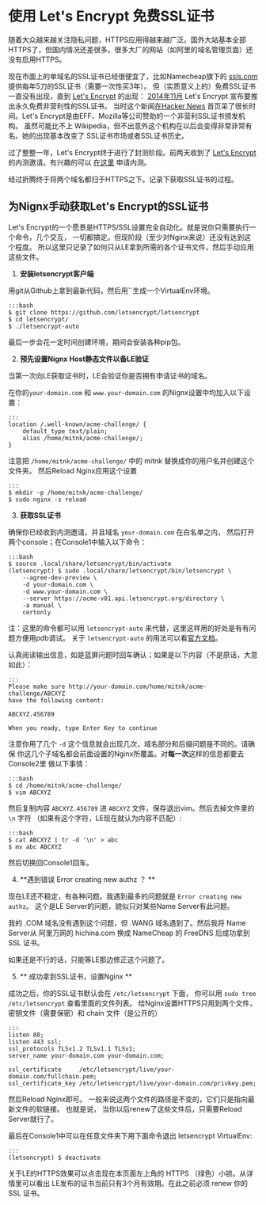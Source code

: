 使用 Let's Encrypt 免费SSL证书
=============================


随着大众越来越关注隐私问题，HTTPS应用得越来越广泛。国外大站基本全部
HTTPS了，但国内情况还差很多。很多大厂的网站（如阿里的域名管理页面）还
没有启用HTTPS。

现在市面上的单域名的SSL证书已经很便宜了，比如Namecheap旗下的
[ssls.com](https://www.ssls.com/) 提供每年5刀的SSL证书（需要一次性买3年）。
但（实质意义上的）免费SSL证书一直没有出现，直到
[Let's Encrypt](https://letsencrypt.org/) 的出现：
[2014年11月](https://www.eff.org/deeplinks/2014/11/certificate-authority-encrypt-entire-web)
Let's Encrypt 宣布要推出永久免费非营利性的SSL证书。
当时这个新闻[在Hacker News](https://news.ycombinator.com/item?id=8624160)
首页呆了很长时间。Let's Encrypt是由EFF、Mozilla等公司赞助的一个非营利SSL证书颁发机构。
虽然可能比不上 Wikipedia，但不出意外这个机构在以后会变得非常非常有名。她的出现基本改变了
SSL证书市场或者SSL证书历史。

过了整整一年，Let's Encrypt终于进行了封测阶段。前两天收到了
[Let's Encrypt](https://letsencrypt.org/) 的内测邀请。有兴趣的可以
[在这里](https://docs.google.com/a/letsencrypt.org/forms/d/15Ucm4A20y2rf9gySCTXD6yoLG6Tba7AwYgglV7CKHmM)
申请内测。

经过折腾终于将两个域名都归于HTTPS之下。记录下获取SSL证书的过程。


为Nignx手动获取Let's Encrypt的SSL证书
-------------------------------------

Let's Encrypt的一个愿景是HTTPS/SSL设置完全自动化。就是说你只需要执行一个命令，几个交互，
一切都搞定。但现阶段（至少对Nginx来说）还没有达到这个程度。
所以这里只记录了如何只从LE拿到所需的各个证书文件，然后手动应用这些文件。

1) **安装letsencrypt客户端**

用git从Github上拿到最新代码，然后用``生成一个VirtualEnv环境。

    :::bash
    $ git clone https://github.com/letsencrypt/letsencrypt
    $ cd letsencrypt/
    $ ./letsencrypt-auto

最后一步会花一定时间创建环境，期间会安装各种pip包。


2) **预先设置Nignx Host静态文件以备LE验证**

当第一次向LE获取证书时，LE会验证你是否拥有申请证书的域名。

在你的`your-domain.com` 和 `www.your-domain.com` 的Nignx设置中均加入以下设置：

    :::
    location /.well-known/acme-challenge/ {
        default_type text/plain;
        alias /home/mitnk/acme-challenge/;
    }

注意把 `/home/mitnk/acme-challenge/` 中的 mitnk 替换成你的用户名并创建这个文件夹。
然后Reload Nginx应用这个设置

    :::
    $ mkdir -p /home/mitnk/acme-challenge/
    $ sudo nginx -s reload


3) **获取SSL证书**

确保你已经收到内测邀请，并且域名 `your-domain.com` 在白名单之内，
然后打开两个console；在Console1中输入以下命令：

    :::bash
    $ source .local/share/letsencrypt/bin/activate
    (letsencrypt) $ sudo .local/share/letsencrypt/bin/letsencrypt \
        --agree-dev-preview \
        -d your-domain.com \
        -d www.your-domain.com \
        --server https://acme-v01.api.letsencrypt.org/directory \
        -a manual \
        certonly

注：这里的命令都可以用 `letsencrypt-auto` 来代替，这里这样用的好处是有有问题方便用pdb调试。
关于 `letsencrypt-auto` 的用法可以看[官方文档](https://letsencrypt.readthedocs.org/en/latest/using.html#installation-and-usage)。

认真阅读输出信息，如是蓝屏问题时回车确认；如果是以下内容（不是原话，大意如此）：

    :::
    Please make sure http://your-domain.com/home/mitnk/acme-challenge/ABCXYZ
    have the following content:

    ABCXYZ.456789

    When you ready, type Enter Key to continue

注意你用了几个 `-d` 这个信息就会出现几次，域名部分和后缀问题是不同的。请确保
你这几个子域名都会前面设置的Nginx所覆盖。对**每一次**这样的信息都要去Console2里
做以下事情：

    :::bash
    $ cd /home/mitnk/acme-challenge/
    $ vim ABCXYZ

然后复制内容 `ABCXYZ.456789` 进 `ABCXYZ` 文件，保存退出vim。然后去掉文件里的 `\n` 字符
（如果有这个字符，LE现在就认为内容不匹配）:

    :::bash
    $ cat ABCXYZ | tr -d '\n' > abc
    $ mv abc ABCXYZ

然后切换回Console1回车。


4) **遇到错误 Error creating new authz ？ **

现在LE还不稳定，有各种问题。我遇到最多的问题就是 `Error creating new authz`。
这个是LE Server的问题，貌似只对某些Name Server有此问题。

我的 .COM 域名没有遇到这个问题，但 .WANG 域名遇到了。然后我将 Name Server从
阿里万网的 hichina.com 换成 NameCheap 的 FreeDNS 后成功拿到 SSL 证书。

如果还是不行的话，只能等LE那边修正这个问题了。


5) ** 成功拿到SSL证书，设置Nginx **

成功之后，你的SSL证书默认会在 `/etc/letsencrypt` 下面，
你可以用 `sudo tree /etc/letsencrypt` 查看里面的文件列表。
给Nginx设置HTTPS只用到两个文件，密钥文件（需要保密）和 chain 文件（是公开的）

    :::
    listen 80;
    listen 443 ssl;
    ssl_protocols TLSv1.2 TLSv1.1 TLSv1;
    server_name your-domain.com your-domain.com;

    ssl_certificate     /etc/letsencrypt/live/your-domain.com/fullchain.pem;
    ssl_certificate_key /etc/letsencrypt/live/your-domain.com/privkey.pem;

然后Reload Nginx即可。 一般来说这两个文件的路径是不变的，它们只是指向最新文件的软链接。
也就是说， 当你以后renew了这些文件后，只需要Reload Server就行了。

最后在Console1中可以在任意文件夹下用下面命令退出 letsencrypt VirtualEnv:

    :::
    (letsencrypt) $ deactivate

关于LE的HTTPS效果可以点击现在本页面左上角的 HTTPS （绿色）小锁。从详情里可以看出
LE发布的证书当前只有3个月有效期。在此之前必须 renew 你的SSL 证书。
